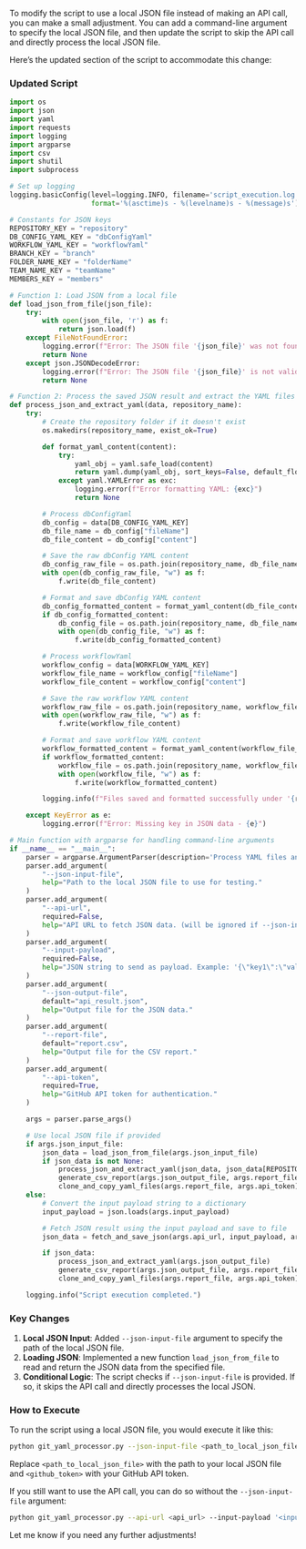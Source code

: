 To modify the script to use a local JSON file instead of making an API call, you can make a small adjustment. You can add a command-line argument to specify the local JSON file, and then update the script to skip the API call and directly process the local JSON file.

Here’s the updated section of the script to accommodate this change:

### Updated Script

```python
import os
import json
import yaml
import requests
import logging
import argparse
import csv
import shutil
import subprocess

# Set up logging
logging.basicConfig(level=logging.INFO, filename='script_execution.log', filemode='a',
                    format='%(asctime)s - %(levelname)s - %(message)s')

# Constants for JSON keys
REPOSITORY_KEY = "repository"
DB_CONFIG_YAML_KEY = "dbConfigYaml"
WORKFLOW_YAML_KEY = "workflowYaml"
BRANCH_KEY = "branch"
FOLDER_NAME_KEY = "folderName"
TEAM_NAME_KEY = "teamName"
MEMBERS_KEY = "members"

# Function 1: Load JSON from a local file
def load_json_from_file(json_file):
    try:
        with open(json_file, 'r') as f:
            return json.load(f)
    except FileNotFoundError:
        logging.error(f"Error: The JSON file '{json_file}' was not found.")
        return None
    except json.JSONDecodeError:
        logging.error(f"Error: The JSON file '{json_file}' is not valid JSON.")
        return None

# Function 2: Process the saved JSON result and extract the YAML files
def process_json_and_extract_yaml(data, repository_name):
    try:
        # Create the repository folder if it doesn't exist
        os.makedirs(repository_name, exist_ok=True)

        def format_yaml_content(content):
            try:
                yaml_obj = yaml.safe_load(content)
                return yaml.dump(yaml_obj, sort_keys=False, default_flow_style=False)
            except yaml.YAMLError as exc:
                logging.error(f"Error formatting YAML: {exc}")
                return None

        # Process dbConfigYaml
        db_config = data[DB_CONFIG_YAML_KEY]
        db_file_name = db_config["fileName"]
        db_file_content = db_config["content"]

        # Save the raw dbConfig YAML content
        db_config_raw_file = os.path.join(repository_name, db_file_name.replace('.yml', '_raw.yml'))
        with open(db_config_raw_file, "w") as f:
            f.write(db_file_content)

        # Format and save dbConfig YAML content
        db_config_formatted_content = format_yaml_content(db_file_content)
        if db_config_formatted_content:
            db_config_file = os.path.join(repository_name, db_file_name)
            with open(db_config_file, "w") as f:
                f.write(db_config_formatted_content)

        # Process workflowYaml
        workflow_config = data[WORKFLOW_YAML_KEY]
        workflow_file_name = workflow_config["fileName"]
        workflow_file_content = workflow_config["content"]

        # Save the raw workflow YAML content
        workflow_raw_file = os.path.join(repository_name, workflow_file_name.replace('.yml', '_raw.yml'))
        with open(workflow_raw_file, "w") as f:
            f.write(workflow_file_content)

        # Format and save workflow YAML content
        workflow_formatted_content = format_yaml_content(workflow_file_content)
        if workflow_formatted_content:
            workflow_file = os.path.join(repository_name, workflow_file_name)
            with open(workflow_file, "w") as f:
                f.write(workflow_formatted_content)

        logging.info(f"Files saved and formatted successfully under '{repository_name}' folder.")

    except KeyError as e:
        logging.error(f"Error: Missing key in JSON data - {e}")

# Main function with argparse for handling command-line arguments
if __name__ == "__main__":
    parser = argparse.ArgumentParser(description='Process YAML files and manage GitHub repositories.')
    parser.add_argument(
        "--json-input-file",
        help="Path to the local JSON file to use for testing."
    )
    parser.add_argument(
        "--api-url",
        required=False,
        help="API URL to fetch JSON data. (will be ignored if --json-input-file is provided)"
    )
    parser.add_argument(
        "--input-payload",
        required=False,
        help="JSON string to send as payload. Example: '{\"key1\":\"value1\", \"key2\":\"value2\"}'"
    )
    parser.add_argument(
        "--json-output-file",
        default="api_result.json",
        help="Output file for the JSON data."
    )
    parser.add_argument(
        "--report-file",
        default="report.csv",
        help="Output file for the CSV report."
    )
    parser.add_argument(
        "--api-token",
        required=True,
        help="GitHub API token for authentication."
    )

    args = parser.parse_args()

    # Use local JSON file if provided
    if args.json_input_file:
        json_data = load_json_from_file(args.json_input_file)
        if json_data is not None:
            process_json_and_extract_yaml(json_data, json_data[REPOSITORY_KEY])
            generate_csv_report(args.json_output_file, args.report_file)
            clone_and_copy_yaml_files(args.report_file, args.api_token)
    else:
        # Convert the input payload string to a dictionary
        input_payload = json.loads(args.input_payload)

        # Fetch JSON result using the input payload and save to file
        json_data = fetch_and_save_json(args.api_url, input_payload, args.json_output_file)

        if json_data:
            process_json_and_extract_yaml(args.json_output_file)
            generate_csv_report(args.json_output_file, args.report_file)
            clone_and_copy_yaml_files(args.report_file, args.api_token)

    logging.info("Script execution completed.")
```

### Key Changes

1. **Local JSON Input**: Added `--json-input-file` argument to specify the path of the local JSON file.
2. **Loading JSON**: Implemented a new function `load_json_from_file` to read and return the JSON data from the specified file.
3. **Conditional Logic**: The script checks if `--json-input-file` is provided. If so, it skips the API call and directly processes the local JSON.

### How to Execute

To run the script using a local JSON file, you would execute it like this:

```bash
python git_yaml_processor.py --json-input-file <path_to_local_json_file> --api-token <github_token>
```

Replace `<path_to_local_json_file>` with the path to your local JSON file and `<github_token>` with your GitHub API token.

If you still want to use the API call, you can do so without the `--json-input-file` argument:

```bash
python git_yaml_processor.py --api-url <api_url> --input-payload '<input_payload>' --json-output-file <json_output_file> --report-file <csv_report_file> --api-token <github_token>
```

Let me know if you need any further adjustments!